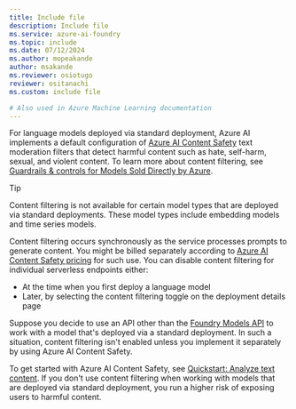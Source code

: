 ```yaml
---
title: Include file
description: Include file
ms.service: azure-ai-foundry
ms.topic: include
ms.date: 07/12/2024
ms.author: mopeakande
author: msakande
ms.reviewer: osiotugo
reviewer: ositanachi
ms.custom: include file

# Also used in Azure Machine Learning documentation
---
```


For language models deployed via standard deployment, Azure AI implements a default configuration of [Azure AI Content Safety](../../ai-services/content-safety/overview.md) text moderation filters that detect harmful content such as hate, self-harm, sexual, and violent content. To learn more about content filtering, see [Guardrails & controls for Models Sold Directly by Azure](../concepts/model-catalog-content-safety.md). 

> [!TIP]
> Content filtering is not available for certain model types that are deployed via standard deployments. These model types include embedding models and time series models.

Content filtering occurs synchronously as the service processes prompts to generate content. You might be billed separately according to [Azure AI Content Safety pricing](https://azure.microsoft.com/pricing/details/cognitive-services/content-safety/) for such use. You can disable content filtering for individual serverless endpoints either:

- At the time when you first deploy a language model
- Later, by selecting the content filtering toggle on the deployment details page

Suppose you decide to use an API other than the [Foundry Models API](/azure/ai-studio/reference/reference-model-inference-api) to work with a model that's deployed via a standard deployment. In such a situation, content filtering isn't enabled unless you implement it separately by using Azure AI Content Safety.

To get started with Azure AI Content Safety, see [Quickstart: Analyze text content](/azure/ai-services/content-safety/quickstart-text). If you don't use content filtering when working with models that are deployed via standard deployment, you run a higher risk of exposing users to harmful content.

